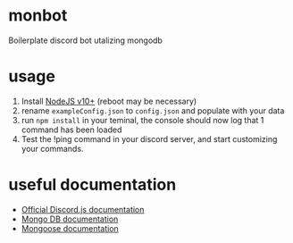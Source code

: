 # monbot
Boilerplate discord bot utalizing mongodb

# usage
1. Install [NodeJS v10+](https://nodejs.org/en/) (reboot may be necessary)
2. rename `exampleConfig.json` to `config.json` and populate with your data
3. run `npm install` in your teminal, the console should now log that 1 command has been loaded
4. Test the !ping command in your discord server, and start customizing your commands.

# useful documentation 

- [Official Discord.js documentation](https://discord.js.org/#/docs/main/stable/general/welcome)
- [Mongo DB documentation](http://mongodb.github.io/node-mongodb-native/)
- [Mongoose documentation](http://mongoosejs.com/)
